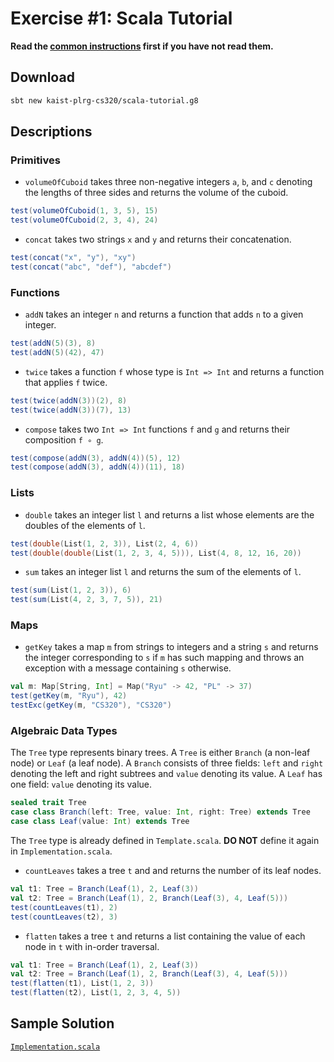# Exercise #1: Scala Tutorial

**Read the [common instructions](https://github.com/kaist-plrg-cs320/assignment-docs) first if you have not read them.**

## Download 

```bash
sbt new kaist-plrg-cs320/scala-tutorial.g8
```

## Descriptions

### Primitives

* `volumeOfCuboid` takes three non-negative integers `a`, `b`, and `c`
  denoting the lengths of three sides and returns the volume of the cuboid.
```scala
test(volumeOfCuboid(1, 3, 5), 15)
test(volumeOfCuboid(2, 3, 4), 24)
```

* `concat` takes two strings `x` and `y`
  and returns their concatenation.
```scala
test(concat("x", "y"), "xy")
test(concat("abc", "def"), "abcdef")
```

### Functions

* `addN` takes an integer `n`
  and returns a function that adds `n` to a given integer.
```scala
test(addN(5)(3), 8)
test(addN(5)(42), 47)
```

* `twice` takes a function `f` whose type is `Int => Int`
  and returns a function that applies `f` twice.
```scala
test(twice(addN(3))(2), 8)
test(twice(addN(3))(7), 13)
```

* `compose` takes two `Int => Int` functions `f` and `g`
  and returns their composition `f ∘ g`.
```scala
test(compose(addN(3), addN(4))(5), 12)
test(compose(addN(3), addN(4))(11), 18)
```

### Lists

* `double` takes an integer list `l`
  and returns a list whose elements are the doubles of the elements of `l`.
```scala
test(double(List(1, 2, 3)), List(2, 4, 6))
test(double(double(List(1, 2, 3, 4, 5))), List(4, 8, 12, 16, 20))
```

* `sum` takes an integer list `l`
  and returns the sum of the elements of `l`.
```scala
test(sum(List(1, 2, 3)), 6)
test(sum(List(4, 2, 3, 7, 5)), 21)
```

### Maps

* `getKey` takes a map `m` from strings to integers and a string `s`
  and returns the integer corresponding to `s` if `m` has such mapping
  and throws an exception with a message containing `s` otherwise.
```scala
val m: Map[String, Int] = Map("Ryu" -> 42, "PL" -> 37)
test(getKey(m, "Ryu"), 42)
testExc(getKey(m, "CS320"), "CS320")
```

### Algebraic Data Types

The `Tree` type represents binary trees.
A `Tree` is either `Branch` (a non-leaf node) or `Leaf` (a leaf node).
A `Branch` consists of three fields: `left` and `right` denoting
the left and right subtrees and `value` denoting its value.
A `Leaf` has one field: `value` denoting its value.

```scala
sealed trait Tree
case class Branch(left: Tree, value: Int, right: Tree) extends Tree
case class Leaf(value: Int) extends Tree
```

The `Tree` type is already defined in `Template.scala`.
**DO NOT** define it again in `Implementation.scala`.

* `countLeaves` takes a tree `t` and
  and returns the number of its leaf nodes.
```scala
val t1: Tree = Branch(Leaf(1), 2, Leaf(3))
val t2: Tree = Branch(Leaf(1), 2, Branch(Leaf(3), 4, Leaf(5)))
test(countLeaves(t1), 2)
test(countLeaves(t2), 3)
```

* `flatten` takes a tree `t`
  and returns a list containing the value of each node in `t` with in-order traversal.
```scala
val t1: Tree = Branch(Leaf(1), 2, Leaf(3))
val t2: Tree = Branch(Leaf(1), 2, Branch(Leaf(3), 4, Leaf(5)))
test(flatten(t1), List(1, 2, 3))
test(flatten(t2), List(1, 2, 3, 4, 5))
```

## Sample Solution

[`Implementation.scala`](./Implementation.scala)
